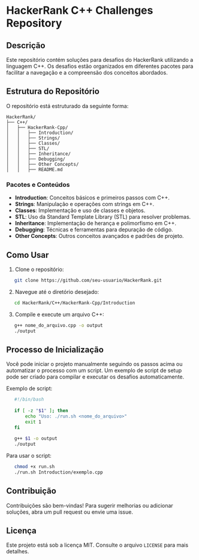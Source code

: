 # HackerRank C++ Challenges Repository

## Descrição

Este repositório contém soluções para desafios do HackerRank utilizando a linguagem C++. Os desafios estão organizados em diferentes pacotes para facilitar a navegação e a compreensão dos conceitos abordados.

## Estrutura do Repositório

O repositório está estruturado da seguinte forma:

```
HackerRank/
├── C++/
│   ├── HackerRank-Cpp/
│   │   ├── Introduction/
│   │   ├── Strings/
│   │   ├── Classes/
│   │   ├── STL/
│   │   ├── Inheritance/
│   │   ├── Debugging/
│   │   ├── Other Concepts/
│   │   ├── README.md
```

### Pacotes e Conteúdos

- **Introduction**: Conceitos básicos e primeiros passos com C++.
- **Strings**: Manipulação e operações com strings em C++.
- **Classes**: Implementação e uso de classes e objetos.
- **STL**: Uso da Standard Template Library (STL) para resolver problemas.
- **Inheritance**: Implementação de herança e polimorfismo em C++.
- **Debugging**: Técnicas e ferramentas para depuração de código.
- **Other Concepts**: Outros conceitos avançados e padrões de projeto.

## Como Usar

1. Clone o repositório:
```sh
   git clone https://github.com/seu-usuario/HackerRank.git
```
2. Navegue até o diretório desejado:
```sh
   cd HackerRank/C++/HackerRank-Cpp/Introduction
```
3. Compile e execute um arquivo C++:
```sh
   g++ nome_do_arquivo.cpp -o output
   ./output
```

## Processo de Inicialização

Você pode iniciar o projeto manualmente seguindo os passos acima ou automatizar o processo com um script. Um exemplo de script de setup pode ser criado para compilar e executar os desafios automaticamente.

Exemplo de script:
```sh
   #!/bin/bash
   
   if [ -z "$1" ]; then
       echo "Uso: ./run.sh <nome_do_arquivo>"
       exit 1
   fi
   
   g++ $1 -o output
   ./output
```

Para usar o script:
```sh
   chmod +x run.sh
   ./run.sh Introduction/exemplo.cpp
```

## Contribuição

Contribuições são bem-vindas! Para sugerir melhorias ou adicionar soluções, abra um pull request ou envie uma issue.

## Licença

Este projeto está sob a licença MIT. Consulte o arquivo `LICENSE` para mais detalhes.


